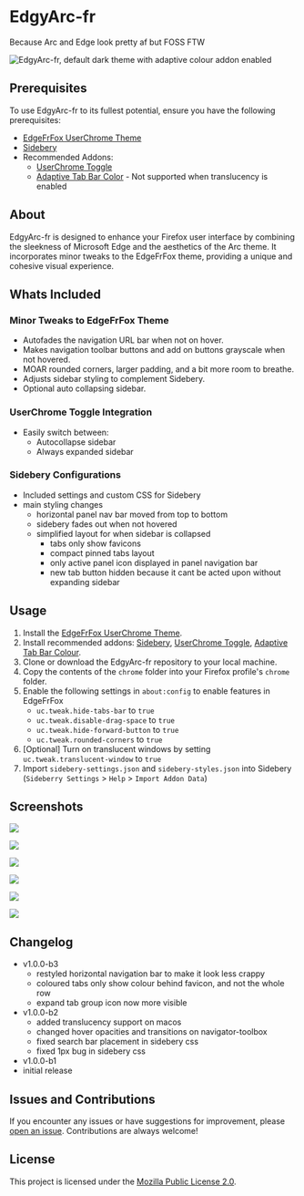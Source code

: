 # EdgyArc-fr

Because Arc and Edge look pretty af but FOSS FTW

![EdgyArc-fr, default dark theme with adaptive colour addon enabled](screenshots/01.png)

## Prerequisites

To use EdgyArc-fr to its fullest potential, ensure you have the following prerequisites:

- [EdgeFrFox UserChrome Theme](https://github.com/bmFtZQ/edge-frfox/) 
- [Sidebery](https://addons.mozilla.org/firefox/addon/sidebery/) 
- Recommended Addons:
  - [UserChrome Toggle](https://addons.mozilla.org/firefox/addon/userchrome-toggle/) 
  - [Adaptive Tab Bar Color](https://addons.mozilla.org/en-GB/firefox/addon/adaptive-tab-bar-colour/) - Not supported when translucency is enabled 

## About

EdgyArc-fr is designed to enhance your Firefox user interface by combining the sleekness of Microsoft Edge and the aesthetics of the Arc theme. It incorporates minor tweaks to the EdgeFrFox theme, providing a unique and cohesive visual experience.

## Whats Included

### Minor Tweaks to EdgeFrFox Theme

- Autofades the navigation URL bar when not on hover.
- Makes navigation toolbar buttons and add on buttons grayscale when not hovered.
- MOAR rounded corners, larger padding, and a bit more room to breathe.
- Adjusts sidebar styling to complement Sidebery.
- Optional auto collapsing sidebar.

### UserChrome Toggle Integration

- Easily switch between:
  - Autocollapse sidebar
  - Always expanded sidebar

### Sidebery Configurations

- Included settings and custom CSS for Sidebery
- main styling changes
  - horizontal panel nav bar moved from top to bottom
  - sidebery fades out when not hovered
  - simplified layout for when sidebar is collapsed
    - tabs only show favicons
    - compact pinned tabs layout
    - only active panel icon displayed in panel navigation bar
    - new tab button hidden because it cant be acted upon without expanding sidebar
  

## Usage

1. Install the [EdgeFrFox UserChrome Theme](https://github.com/bmFtZQ/edge-frfox/).
2. Install recommended addons: [Sidebery](https://addons.mozilla.org/firefox/addon/sidebery/), [UserChrome Toggle](https://addons.mozilla.org/firefox/addon/userchrome-toggle/), [Adaptive Tab Bar Colour](https://addons.mozilla.org/en-GB/firefox/addon/adaptive-tab-bar-colour/).
3. Clone or download the EdgyArc-fr repository to your local machine.
4. Copy the contents of the `chrome` folder into your Firefox profile's `chrome` folder.
5. Enable the following settings in `about:config` to enable features in EdgeFrFox
   - `uc.tweak.hide-tabs-bar` to `true`
   - `uc.tweak.disable-drag-space` to `true`
   - `uc.tweak.hide-forward-button` to `true`
   - `uc.tweak.rounded-corners` to `true` 
6. [Optional] Turn on translucent windows by setting `uc.tweak.translucent-window` to `true`
7. Import `sidebery-settings.json` and `sidebery-styles.json` into Sidebery (`Sideberry Settings` > `Help` > `Import Addon Data`)

## Screenshots

![ ](screenshots/01.png)

![ ](screenshots/02.png)

![ ](screenshots/03.png)

![ ](screenshots/04.png)

![ ](screenshots/05.png)

![ ](screenshots/06.png)

## Changelog
- v1.0.0-b3
  - restyled horizontal navigation bar to make it look less crappy
  - coloured tabs only show colour behind favicon, and not the whole row
  - expand tab group icon now more visible
- v1.0.0-b2
  - added translucency support on macos
  - changed hover opacities and transitions on navigator-toolbox
  - fixed search bar placement in sidebery css
  - fixed 1px bug in sidebery css
- v1.0.0-b1
- initial release

## Issues and Contributions

If you encounter any issues or have suggestions for improvement, please [open an issue](https://github.com/artsyfriedchicken/EdgyArc-fr/issues). Contributions are always welcome!

## License

This project is licensed under the [Mozilla Public License 2.0](https://opensource.org/licenses/MPL-2.0).
